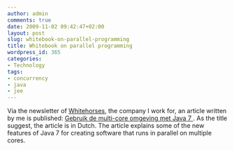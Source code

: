 ```yaml
---
author: admin
comments: true
date: 2009-11-02 09:42:47+02:00
layout: post
slug: whitebook-on-parallel-programming
title: Whitebook on parallel programming
wordpress_id: 365
categories:
- Technology
tags:
- concurrency
- java
- jee
---
```


Via the newsletter of [Whitehorses](http://www.whitehorses.nl), the company I work for, an article written by me is published: [Gebruik de multi-core omgeving met Java 7 ](http://www.whitehorses.nl/whitebooks/2009/gebruik-de-multi-core-omgeving-met-java-7). As the title suggest, the article is in Dutch. The article explains some of the new features of Java 7 for creating software that runs in parallel on multiple cores.
